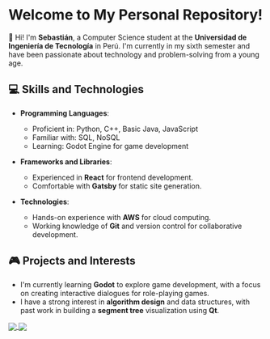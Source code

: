 # Welcome to My Personal Repository!

👋 Hi! I'm **Sebastián**, a Computer Science student at the **Universidad de Ingeniería de Tecnología** in Perú. I'm currently in my sixth semester and have been passionate about technology and problem-solving from a young age. 

## 💻 Skills and Technologies

- **Programming Languages**: 
  - Proficient in: Python, C++, Basic Java, JavaScript
  - Familiar with: SQL, NoSQL
  - Learning: Godot Engine for game development

- **Frameworks and Libraries**:
  - Experienced in **React** for frontend development.
  - Comfortable with **Gatsby** for static site generation.
  
- **Technologies**:
  - Hands-on experience with **AWS** for cloud computing.
  - Working knowledge of **Git** and version control for collaborative development.

## 🎮 Projects and Interests

- I'm currently learning **Godot** to explore game development, with a focus on creating interactive dialogues for role-playing games.
- I have a strong interest in **algorithm design** and data structures, with past work in building a **segment tree** visualization using **Qt**.

<a href="https://github.com/Urbisin">
  <img align="center" src="https://github-readme-stats.vercel.app/api/top-langs/?username=Urbisin&title_color=ffffff&text_color=c9cacc&icon_color=2bbc8a&bg_color=1d1f21"/>
</a>

<a href="https://github.com/Urbisin">
  <img align="center" src="https://github-readme-stats.vercel.app/api?username=Urbisin&show_icons=true&line_height=27&count_private=true&title_color=ffffff&text_color=c9cacc&icon_color=2bbc8a&bg_color=1d1f21"/>
</a>
